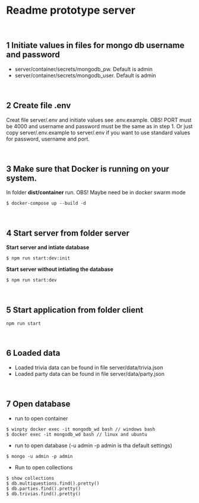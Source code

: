 # Readme prototype server

<br>

## 1 Initiate values in files for mongo db username and password

  * server/container/secrets/mongodb_pw. Default is admin
  * server/container/secrets/mongodb_user. Default is admin

<br>

## 2 Create file .env 

Creat file server/.env and initiate values see .env.example. OBS! PORT must be 4000 and username and password must be the same as in step 1. Or just copy server/.env.example to server/.env if you want to use standard values for password, username and port.

<br>

## 3 Make sure that Docker is running on your system. 

In folder __dist/container__ run. OBS! Maybe need be in docker swarm mode 

```
$ docker-compose up --build -d
```

<br>

## 4 Start server from folder __server__

__Start server and intiate database__

```
$ npm run start:dev:init
```

__Start server without intiating the database__

```
$ npm run start:dev
```

<br>

## 5 Start application from folder __client__

```
npm run start
```

<br>

## 6 Loaded data

* Loaded trivia data can be found in file server/data/trivia.json
* Loaded party data can be found in file server/data/party.json

<br>

## 7 Open database

* run to open container 
```
$ winpty docker exec -it mongodb_wd bash // windows bash 
$ docker exec -it mongodb_wd bash // linux and ubuntu 
```

* run to open database (-u admin -p admin is tha default settings)
```
$ mongo -u admin -p admin 
```

* Run to open collections

```
$ show collections
$ db.multiquestions.find().pretty()
$ db.parties.find().pretty()
$ db.trivias.find().pretty()
```
